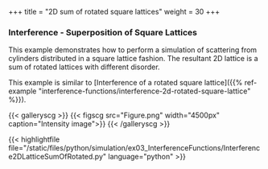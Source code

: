 +++
title = "2D sum of rotated square lattices"
weight = 30
+++

### Interference - Superposition of Square Lattices

This example demonstrates how to perform a simulation of scattering from cylinders distributed in a square lattice fashion. The resultant 2D lattice is a sum of rotated lattices with different disorder.

This example is similar to [Interference of a rotated square lattice]({{% ref-example "interference-functions/interference-2d-rotated-square-lattice" %}}).

{{< galleryscg >}}
{{< figscg src="Figure.png" width="4500px" caption="Intensity image">}}
{{< /galleryscg >}}

{{< highlightfile file="/static/files/python/simulation/ex03_InterferenceFunctions/Interference2DLatticeSumOfRotated.py" language="python" >}}
